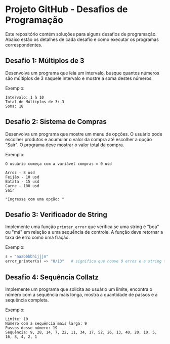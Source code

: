 # Projeto GitHub - Desafios de Programação

Este repositório contém soluções para alguns desafios de programação. Abaixo estão os detalhes de cada desafio e como executar os programas correspondentes.

## Desafio 1: Múltiplos de 3

Desenvolva um programa que leia um intervalo, busque quantos números são múltiplos de 3 naquele intervalo e mostre a soma destes números.

Exemplo:

```
Intervalo: 1 à 10
Total de Múltiplos de 3: 3
Soma: 18
```

## Desafio 2: Sistema de Compras

Desenvolva um programa que mostre um menu de opções. O usuário pode escolher produtos e acumular o valor da compra até escolher a opção "Sair". O programa deve mostrar o valor total da compra.

Exemplo:

```
O usuário começa com a variável compras = 0 usd

Arroz - 8 usd
Feijão - 10 usd
Batata - 15 usd
Carne - 100 usd
Sair

"Ingresse com uma opção: "
```

## Desafio 3: Verificador de String

Implemente uma função `printer_error` que verifica se uma string é "boa" ou "má" em relação a uma sequência de controle. A função deve retornar a taxa de erro como uma fração.

Exemplo:

```python
s = "aaabbbbhijjjm"
error_printer(s) => "0/13"   # significa que houve 0 erros e a string tem 13 caracteres
```

## Desafio 4: Sequência Collatz

Implemente um programa que solicita ao usuário um limite, encontra o número com a sequência mais longa, mostra a quantidade de passos e a sequência completa.

Exemplo:

```
Limite: 10
Número com a sequência mais larga: 9
Passos desse número: 19
Sequência: 9, 28, 14, 7, 22, 11, 34, 17, 52, 26, 13, 40, 20, 10, 5, 16, 8, 4, 2, 1
```